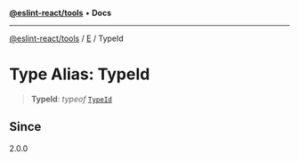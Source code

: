 [**@eslint-react/tools**](../../../README.md) • **Docs**

***

[@eslint-react/tools](../../../README.md) / [E](../README.md) / TypeId

# Type Alias: TypeId

> **TypeId**: *typeof* [`TypeId`](../variables/TypeId.md)

## Since

2.0.0
